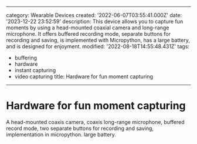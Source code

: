 ------
category: Wearable Devices
created: '2022-06-07T03:55:41.000Z'
date: '2023-12-22 23:52:59'
description: This device allows you to capture fun moments by using a head-mounted
  coaxial camera and long-range microphone. It offers buffered recording mode, separate
  buttons for recording and saving, is implemented with Micropython, has a large battery,
  and is designed for enjoyment.
modified: '2022-08-18T14:55:48.431Z'
tags:
- buffering
- hardware
- instant capturing
- video capturing
title: Hardware for fun moment capturing
------

# Hardware for fun moment capturing

A head-mounted coaxis camera, coaxis long-range microphone, buffered record mode, two separate buttons for recording and saving, implementation in micropython. large battery.
